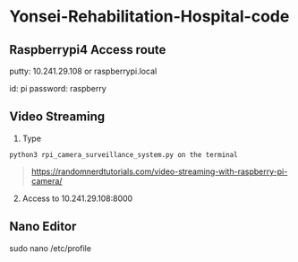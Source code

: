 # Yonsei-Rehabilitation-Hospital-code

## Raspberrypi4 Access route
putty: 10.241.29.108 or raspberrypi.local

id: pi
password: raspberry

## Video Streaming

1. Type 
```
python3 rpi_camera_surveillance_system.py on the terminal
```
> https://randomnerdtutorials.com/video-streaming-with-raspberry-pi-camera/

2. Access to 10.241.29.108:8000


## Nano Editor 
sudo nano /etc/profile
